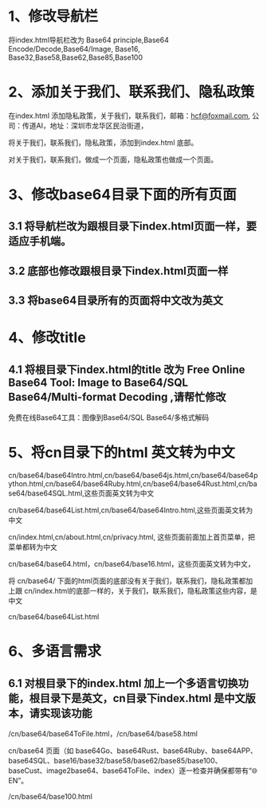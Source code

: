 # 1、修改导航栏

将index.html导航栏改为 Base64 principle,Base64 Encode/Decode,Base64/Image, Base16, Base32,Base58,Base62,Base85,Base100


# 2、添加关于我们、联系我们、隐私政策

在index.html 添加隐私政策，关于我们，联系我们，邮箱：hcf@foxmail.com, 公司：传道AI，地址：深圳市龙华区民治街道，

将关于我们，联系我们，隐私政策，添加到index.html 底部。

对关于我们，联系我们，做成一个页面，隐私政策也做成一个页面。





# 3、修改base64目录下面的所有页面

## 3.1 将导航栏改为跟根目录下index.html页面一样，要适应手机端。
## 3.2 底部也修改跟根目录下index.html页面一样
## 3.3 将base64目录所有的页面将中文改为英文




# 4、修改title



## 4.1 将根目录下index.html的title 改为 Free Online Base64 Tool: Image to Base64/SQL Base64/Multi-format Decoding ,请帮忙修改




免费在线Base64工具：图像到Base64/SQL Base64/多格式解码


# 5、将cn目录下的html 英文转为中文


cn/base64/base64Intro.html,cn/base64/base64js.html,cn/base64/base64python.html,cn/base64/base64Ruby.html,cn/base64/base64Rust.html,cn/base64/base64SQL.html,这些页面英文转为中文




cn/base64/base64List.html,cn/base64/base64Intro.html,这些页面英文转为中文


cn/index.html,cn/about.html,cn/privacy.html, 这些页面前面加上首页菜单，把菜单都转为中文


cn/base64/base64.html，cn/base64/base16.html，这些页面英文转为中文，

将 cn/base64/ 下面的html页面的底部没有关于我们，联系我们，隐私政策都加上跟 cn/index.html的底部一样的，关于我们，联系我们，隐私政策这些内容，是中文


cn/base64/base64List.html


# 6、多语言需求
## 6.1 对根目录下的index.html 加上一个多语言切换功能，根目录下是英文，cn目录下index.html 是中文版本，请实现该功能


/cn/base64/base64ToFile.html，/cn/base64/base58.html


cn/base64 页面（如 base64Go、base64Rust、base64Ruby、base64APP、base64SQL、base16/base32/base58/base62/base85/base100、baseCust、image2base64、base64ToFile、index）逐一检查并确保都带有“🌐 EN”。



/cn/base64/base100.html
